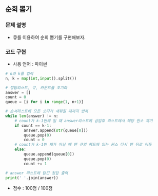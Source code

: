 ## 순회 뽑기

### 문제 설명

- 큐를 이용하여 순회 뽑기를 구현해보자.<br>

### 코드 구현

- 사용 언어 : 파이썬

```python
# n과 k를 입력
n, k = map(int,input().split())

# 정답리스트, 큐, 카운트를 초기화
answer = []
count = 0
queue = [i for i in range(1, n+1)]

# 순서리스트에 모든 숫자가 채워질 때까지 반복
while len(answer) != n:
    # count가 k-1번째 일 때 answer리스트에 삽입후 리스트에서 해당 원소 제거
    if count == k-1:
        answer.append(str(queue[0]))
        queue.pop(0)
        count = 0
    # count가 k-1번 째가 아닐 때 맨 큐의 헤드에 있는 원소 다시 맨 뒤로 이동
    else:
        queue.append(queue[0])
        queue.pop(0)
        count += 1

# answer 리스트에 담긴 정답 출력
print(' '.join(answer))

```

- 점수 : 100점 / 100점
